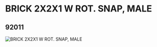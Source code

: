 # BRICK 2X2X1 W ROT. SNAP, MALE
## 92011
![BRICK 2X2X1 W ROT. SNAP, MALE](https://lc-www-live-s.legocdn.com/media/bricks/5/2/4612659.jpg)